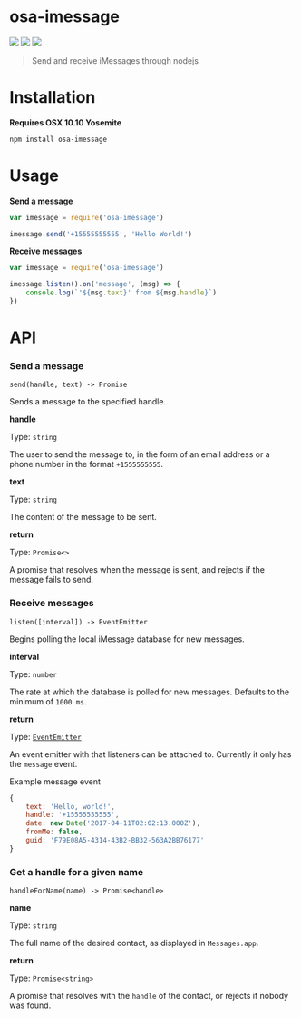 osa-imessage
====

![](https://img.shields.io/npm/dm/osa-imessage.svg)
![](https://img.shields.io/npm/v/osa-imessage.svg)
![](https://img.shields.io/npm/l/osa-imessage.svg)

> Send and receive iMessages through nodejs

Installation
===

**Requires OSX 10.10 Yosemite**

```bash
npm install osa-imessage
```

Usage
====

**Send a message**
```js
var imessage = require('osa-imessage')

imessage.send('+15555555555', 'Hello World!')
```

**Receive messages**
```js
var imessage = require('osa-imessage')

imessage.listen().on('message', (msg) => {
    console.log(`'${msg.text}' from ${msg.handle}`)
})
```

API
===

### Send a message

`send(handle, text) -> Promise`

Sends a message to the specified handle.

**handle**

Type: `string`

The user to send the message to, in the form of an email address or a
phone number in the format `+1555555555`.

**text**

Type: `string`

The content of the message to be sent.

**return**

Type: `Promise<>`

A promise that resolves when the message is sent, and rejects if the
message fails to send.

### Receive messages

`listen([interval]) -> EventEmitter`

Begins polling the local iMessage database for new messages.

**interval**

Type: `number`

The rate at which the database is polled for new messages. Defaults to the minimum of `1000 ms`.

**return**

Type: [`EventEmitter`](https://nodejs.org/api/events.html#events_class_eventemitter)

An event emitter with that listeners can be attached to. Currently it only has the `message` event.

Example message event
```js
{
    text: 'Hello, world!',
    handle: '+15555555555',
    date: new Date('2017-04-11T02:02:13.000Z'),
    fromMe: false,
    guid: 'F79E08A5-4314-43B2-BB32-563A2BB76177'
}
```

### Get a handle for a given name

`handleForName(name) -> Promise<handle>`

**name**

Type: `string`

The full name of the desired contact, as displayed in `Messages.app`.

**return**

Type: `Promise<string>`

A promise that resolves with the `handle` of the contact, or rejects if nobody was found.
